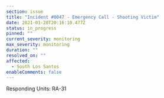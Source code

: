 ```yaml
---
section: issue
title: "Incident #0047 - Emergency Call - Shooting Victim"
date: 2021-01-28T20:16:10.477Z
status: in_progress
pinned: ""
current_severity: monitoring
max_severity: monitoring
duration: ""
resolved_on: ""
affected:
  - South Los Santos
enableComments: false
---
```

Responding Units: RA-31